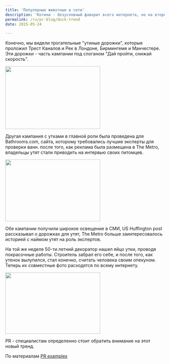 ```yaml
---
title: 'Популярные животные в сети'
description: 'Котики - безусловный фаворит всего интернета, но на второе место по пользовательским симпатиям постоянно выходят новые и новые животные: выдры, ежики, совы, альпаки... Самая последняя кандидатура на &quot;Звезду интернета №2&quot; - утки.'
permalink: /ru/pr-blog/duck-trend
date: 2015-05-24

---
```


Конечно, мы видели трогательные "утиные дорожки", которые проложил Трест Каналов и Рек в Лондоне, Бирмингеме и Манчестере. Эти дорожки - часть кампании под слоганом "Дай пройти, снижай скорость".

<img src="{{ site.assets }}/upload/Screen-Shot-2015-05-28-at-14.54.51-300x198.png" alt="" class="post__img" width="300" height="198">

Другая кампания с утками в главной роли была проведена для  Bathrooms.com, сайта, которому требовались лучшие эксперты для проверки ванн. после того, как реклама была размещена в The Metro, владельцы утят стали приводить на интервью своих питомцев.

<img src="{{ site.assets }}/upload/Screen-Shot-2015-05-28-at-14.56.21-300x195.png" alt="" class="post__img" width="300" height="195">

Обе кампании получили широкое освещение в СМИ,  US Huffington post рассказывал о дорожках для утят, The Metro больше заинтересовалось историей с наймом утят на роль экспертов.

На той же неделе 50-ти летний декоратор нашел яйцо утки, проводя покрасочные работы. Строитель забрал его себе, и после того, как утенок вылупился, стал конечно, считать человека своим опекуном. Теперь их совместные фото расходятся по всему интернету.

<img src="{{ site.assets }}/upload/Screen-Shot-2015-05-28-at-14.58.55-300x193.png" alt="" class="post__img" width="300" height="193">

PR - специалистам определенно стоит обратить  внимание на этот новый тренд.

По материалам <a href="http://prexamples.com/2015/05/its-been-a-quackers-week-for-duck-campaigns/">PR examples </a>

